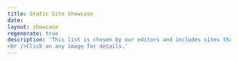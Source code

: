 ```yaml
---
title: Static Site Showcase
date:
layout: showcase
regenerate: true
description: 'This list is chosen by our editors and includes sites that show interesting use-cases of static sites.
<br />Click on any image for details.'
---
```

